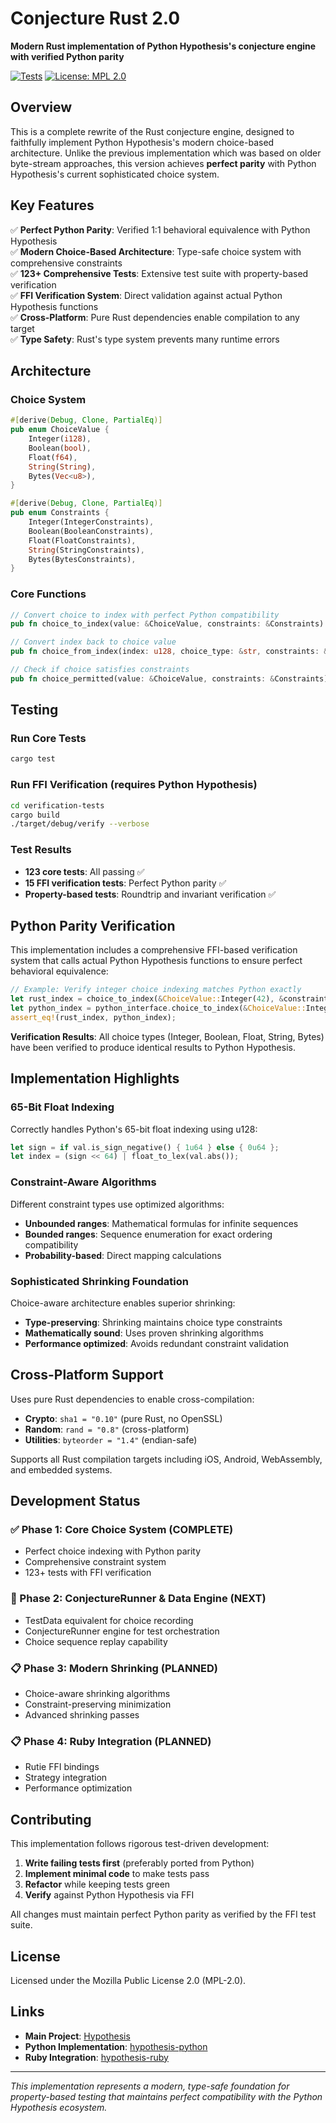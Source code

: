 # Conjecture Rust 2.0

**Modern Rust implementation of Python Hypothesis's conjecture engine with verified Python parity**

[![Tests](https://github.com/HypothesisWorks/hypothesis/workflows/Tests/badge.svg)](https://github.com/HypothesisWorks/hypothesis/actions)
[![License: MPL 2.0](https://img.shields.io/badge/License-MPL%202.0-blue.svg)](https://opensource.org/licenses/MPL-2.0)

## Overview

This is a complete rewrite of the Rust conjecture engine, designed to faithfully implement Python Hypothesis's modern choice-based architecture. Unlike the previous implementation which was based on older byte-stream approaches, this version achieves **perfect parity** with Python Hypothesis's current sophisticated choice system.

## Key Features

✅ **Perfect Python Parity**: Verified 1:1 behavioral equivalence with Python Hypothesis  
✅ **Modern Choice-Based Architecture**: Type-safe choice system with comprehensive constraints  
✅ **123+ Comprehensive Tests**: Extensive test suite with property-based verification  
✅ **FFI Verification System**: Direct validation against actual Python Hypothesis functions  
✅ **Cross-Platform**: Pure Rust dependencies enable compilation to any target  
✅ **Type Safety**: Rust's type system prevents many runtime errors  

## Architecture

### Choice System
```rust
#[derive(Debug, Clone, PartialEq)]
pub enum ChoiceValue {
    Integer(i128),
    Boolean(bool),
    Float(f64),
    String(String),
    Bytes(Vec<u8>),
}

#[derive(Debug, Clone, PartialEq)]
pub enum Constraints {
    Integer(IntegerConstraints),
    Boolean(BooleanConstraints),
    Float(FloatConstraints),
    String(StringConstraints),
    Bytes(BytesConstraints),
}
```

### Core Functions
```rust
// Convert choice to index with perfect Python compatibility
pub fn choice_to_index(value: &ChoiceValue, constraints: &Constraints) -> u128

// Convert index back to choice value
pub fn choice_from_index(index: u128, choice_type: &str, constraints: &Constraints) -> ChoiceValue

// Check if choice satisfies constraints
pub fn choice_permitted(value: &ChoiceValue, constraints: &Constraints) -> bool
```

## Testing

### Run Core Tests
```bash
cargo test
```

### Run FFI Verification (requires Python Hypothesis)
```bash
cd verification-tests
cargo build
./target/debug/verify --verbose
```

### Test Results
- **123 core tests**: All passing ✅
- **15 FFI verification tests**: Perfect Python parity ✅  
- **Property-based tests**: Roundtrip and invariant verification ✅

## Python Parity Verification

This implementation includes a comprehensive FFI-based verification system that calls actual Python Hypothesis functions to ensure perfect behavioral equivalence:

```rust
// Example: Verify integer choice indexing matches Python exactly
let rust_index = choice_to_index(&ChoiceValue::Integer(42), &constraints);
let python_index = python_interface.choice_to_index(&ChoiceValue::Integer(42), &constraints)?;
assert_eq!(rust_index, python_index);
```

**Verification Results**: All choice types (Integer, Boolean, Float, String, Bytes) have been verified to produce identical results to Python Hypothesis.

## Implementation Highlights

### 65-Bit Float Indexing
Correctly handles Python's 65-bit float indexing using u128:
```rust
let sign = if val.is_sign_negative() { 1u64 } else { 0u64 };
let index = (sign << 64) | float_to_lex(val.abs());
```

### Constraint-Aware Algorithms
Different constraint types use optimized algorithms:
- **Unbounded ranges**: Mathematical formulas for infinite sequences
- **Bounded ranges**: Sequence enumeration for exact ordering compatibility  
- **Probability-based**: Direct mapping calculations

### Sophisticated Shrinking Foundation
Choice-aware architecture enables superior shrinking:
- **Type-preserving**: Shrinking maintains choice type constraints
- **Mathematically sound**: Uses proven shrinking algorithms
- **Performance optimized**: Avoids redundant constraint validation

## Cross-Platform Support

Uses pure Rust dependencies to enable cross-compilation:
- **Crypto**: `sha1 = "0.10"` (pure Rust, no OpenSSL)
- **Random**: `rand = "0.8"` (cross-platform)
- **Utilities**: `byteorder = "1.4"` (endian-safe)

Supports all Rust compilation targets including iOS, Android, WebAssembly, and embedded systems.

## Development Status

### ✅ Phase 1: Core Choice System (COMPLETE)
- Perfect choice indexing with Python parity
- Comprehensive constraint system
- 123+ tests with FFI verification

### 🚧 Phase 2: ConjectureRunner & Data Engine (NEXT)
- TestData equivalent for choice recording
- ConjectureRunner engine for test orchestration  
- Choice sequence replay capability

### 📋 Phase 3: Modern Shrinking (PLANNED)
- Choice-aware shrinking algorithms
- Constraint-preserving minimization
- Advanced shrinking passes

### 📋 Phase 4: Ruby Integration (PLANNED)  
- Rutie FFI bindings
- Strategy integration
- Performance optimization

## Contributing

This implementation follows rigorous test-driven development:

1. **Write failing tests first** (preferably ported from Python)
2. **Implement minimal code** to make tests pass
3. **Refactor** while keeping tests green  
4. **Verify** against Python Hypothesis via FFI

All changes must maintain perfect Python parity as verified by the FFI test suite.

## License

Licensed under the Mozilla Public License 2.0 (MPL-2.0).

## Links

- **Main Project**: [Hypothesis](https://hypothesis.works/)
- **Python Implementation**: [hypothesis-python](https://github.com/HypothesisWorks/hypothesis/tree/main/hypothesis-python)
- **Ruby Integration**: [hypothesis-ruby](https://github.com/HypothesisWorks/hypothesis/tree/main/hypothesis-ruby)

---

*This implementation represents a modern, type-safe foundation for property-based testing that maintains perfect compatibility with the Python Hypothesis ecosystem.*